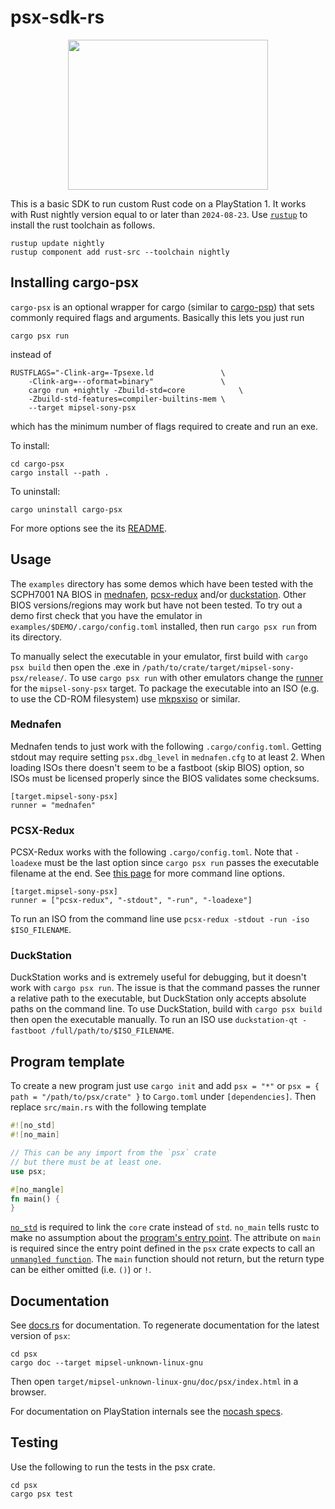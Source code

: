 # psx-sdk-rs

<p align="center">
    <img width="320" height="240" src="demo.gif">
</p>

This is a basic SDK to run custom Rust code on a PlayStation 1. It works with
Rust nightly version equal to or later than `2024-08-23`. Use
[`rustup`](https://www.rust-lang.org/) to install the rust toolchain as follows.

```
rustup update nightly
rustup component add rust-src --toolchain nightly
```

## Installing cargo-psx

`cargo-psx` is an optional wrapper for cargo (similar to [cargo-psp](https://github.com/overdrivenpotato/rust-psp/))
that sets commonly required flags and arguments. Basically this lets you just
run
```
cargo psx run
```

instead of

```
RUSTFLAGS="-Clink-arg=-Tpsexe.ld               \
    -Clink-arg=--oformat=binary"               \
    cargo run +nightly -Zbuild-std=core            \
    -Zbuild-std-features=compiler-builtins-mem \
    --target mipsel-sony-psx
```

which has the minimum number of flags required to create and run an exe.

To install:

```
cd cargo-psx
cargo install --path .
```

To uninstall:

```
cargo uninstall cargo-psx
```

For more options see the its [README](https://github.com/ayrtonm/psx-sdk-rs/blob/master/cargo-psx/README.md).
    
## Usage

The `examples` directory has some demos which have been tested with the SCPH7001
NA BIOS in [mednafen](https://mednafen.github.io/),
[pcsx-redux](https://github.com/grumpycoders/pcsx-redux) and/or
[duckstation](https://github.com/stenzek/duckstation). Other BIOS
versions/regions may work but have not been tested. To try out a demo first
check that you have the emulator in `examples/$DEMO/.cargo/config.toml`
installed, then run `cargo psx run` from its directory.

To manually select the executable in your emulator, first build with `cargo psx
build` then open the .exe in `/path/to/crate/target/mipsel-sony-psx/release/`.
To use `cargo psx run` with other emulators change the
[runner](https://doc.rust-lang.org/cargo/reference/config.html#target) for the
`mipsel-sony-psx` target. To package the executable into an ISO (e.g. to use the
CD-ROM filesystem) use [mkpsxiso](https://github.com/Lameguy64/mkpsxiso) or
similar.

### Mednafen

Mednafen tends to just work with the following `.cargo/config.toml`. Getting
stdout may require setting `psx.dbg_level` in `mednafen.cfg` to at least 2. When
loading ISOs there doesn't seem to be a fastboot (skip BIOS) option, so ISOs
must be licensed properly since the BIOS validates some checksums.

```
[target.mipsel-sony-psx]
runner = "mednafen"
```

### PCSX-Redux

PCSX-Redux works with the following `.cargo/config.toml`. Note that `-loadexe`
must be the last option since `cargo psx run` passes the executable filename at
the end. See [this page](https://pcsx-redux.consoledev.net/cli_flags/) for more
command line options.

```
[target.mipsel-sony-psx]
runner = ["pcsx-redux", "-stdout", "-run", "-loadexe"]
```

To run an ISO from the command line use `pcsx-redux -stdout -run -iso $ISO_FILENAME`.

### DuckStation

DuckStation works and is extremely useful for debugging, but it doesn't work
with `cargo psx run`. The issue is that the command passes the runner a relative
path to the executable, but DuckStation only accepts absolute paths on the
command line. To use DuckStation, build with `cargo psx build` then open the
executable manually. To run an ISO use `duckstation-qt -fastboot /full/path/to/$ISO_FILENAME`.

## Program template

To create a new program just use `cargo init` and add `psx = "*"` or
`psx = { path = "/path/to/psx/crate" }` to `Cargo.toml` under `[dependencies]`.
Then replace `src/main.rs` with the following template

```rust
#![no_std]
#![no_main]

// This can be any import from the `psx` crate
// but there must be at least one.
use psx;

#[no_mangle]
fn main() {
}
```

[`no_std`](https://docs.rust-embedded.org/embedonomicon/smallest-no-std.html#what-does-no_std-mean)
is required to link the `core` crate instead of `std`. `no_main` tells rustc to
make no assumption about the [program's entry point](https://docs.rust-embedded.org/embedonomicon/smallest-no-std.html#the-code).
The attribute on `main` is required since the entry point defined in the `psx`
crate expects to call an [`unmangled function`](https://docs.rust-embedded.org/book/interoperability/rust-with-c.html#no_mangle).
The `main` function should not return, but the return type can be either omitted
(i.e. `()`) or `!`.

## Documentation

See [docs.rs](https://docs.rs/psx/latest/psx/) for documentation. To regenerate documentation for the latest version of `psx`:

```
cd psx
cargo doc --target mipsel-unknown-linux-gnu
```

Then open `target/mipsel-unknown-linux-gnu/doc/psx/index.html` in a browser.

For documentation on PlayStation internals see the
[nocash specs](https://psx-spx.consoledev.net/).

## Testing

Use the following to run the tests in the psx crate.

```
cd psx
cargo psx test
```
